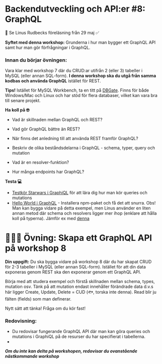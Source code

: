 
# Backendutveckling och API:er #8: GraphQL 
👋 Se Linus Rudbecks föreläsning från 29 maj ✅ 

**Syftet med denna workshop:** Grunderna i hur man bygger ett GraphQL API samt hur man gör förfrågningar i GraphQL. 


### Innan du börjar övningen:

Vara klar med workshop 7 där du CRUD:ar utifrån 2 (eller 3) tabeller i MySQL (eller annan SQL-form). **I denna workshop ska du utgå från samma kodbas och använda GraphQL** istället för REST.

**Tips!** Istället för MySQL Workbench, ta en titt på [DBGate](https://dbgate.org/). Finns för både Windows/Mac och Linux och har stöd för flera databaser, vilket kan vara bra till senare projekt.

**Ha koll på 🤓**

* Vad är skillnaden mellan GraphQL och REST?
* Vad gör GraphQL bättre än REST?
* När finns det anledning till att använda REST framför GraphQL?

* Beskriv de olika beståndsdelarna i GraphQL - schema, typer, query och mutation
* Vad är en resolver-funktion?
* Hur många endpoints har GraphQL?
 
**Testa 💻**

* [Testkör Starwars i GraphiQL](https://graphql.github.io/swapi-graphql/?) för att lära dig hur man kör queries och mutations
* [Hello World i GraphQL](https://graphql.org/graphql-js/running-an-express-graphql-server/) - Installera npm-paket och få det att snurra.
Obs! Man kan bygga vidare på detta exempel, men Linus använder en liten annan metod där schema och resolvers ligger mer ihop (enklare att hålla koll på typerna). Jämför ex med [denna](https://github.com/linus-rudbeck/graphql-blog/blob/main/server-demo-1.js) 



# 👩🏽‍💻 Övning: Skapa ett GraphQL API på workshop 8

**Din uppgift:**
Du ska bygga vidare på workshop 8 där du har skapat CRUD för 2-3 tabeller i MySQL (eller annan SQL-form). Istället för att din data exponeras genom REST ska den exponerar genom ett GraphQL API. 

Börja med att studera exempel och förstå skillnaden mellan schema, types, mutation osv. 
Tänk på att mutation endast innehåller förändrade data d.v.s här ligger Create, Update, Delete = CUD (🐟, torska inte denna). Read blir ju fälten (fields) som man definerar. 

Nytt sätt att tänka! Fråga om du kör fast!


### Redovisning:
* Du redovisar fungerande GraphQL API där man kan göra queries och mutations i GraphiQL på de resurser du har specifierat i tabellerna.
* 
***Om du inte kan delta på workshopen, redovisar du ovanstående nästkommande workshop***
